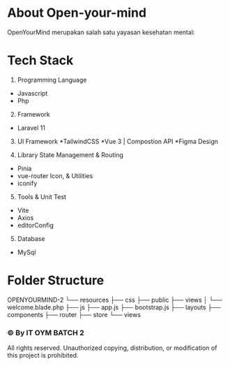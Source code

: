 # About Open-your-mind
OpenYourMind merupakan salah satu yayasan kesehatan mental:

# Tech Stack
1. Programming Language
  * Javascript
  * Php

2. Framework
  * Laravel 11

3. UI Framework
  *TailwindCSS
  *Vue 3 | Compostion API
  *Figma Design

4. Library
State Management & Routing
  * Pinia
  * vue-router
Icon, & Utilities
  * iconify

5. Tools & Unit Test
  * Vite
  * Axios
  * editorConfig

5. Database
  * MySql

# Folder Structure

OPENYOURMIND-2
└── resources
    ├── css
    ├── public
    ├── views
    │   └── welcome.blade.php
    ├── js
        ├── app.js
        ├── bootstrap.js
        ├── layouts
        ├── components
        ├── router
        ├── store
        └── views

 ### © By IT OYM BATCH 2
All rights reserved. Unauthorized copying, distribution, or modification of this project is prohibited.
